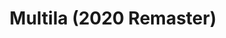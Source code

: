 ---
artist: 'Vladislav Delay'
title: 'Multila (2020 Remaster)'
apple_link: 'https://music.apple.com/us/album/multila/259167542'
link: 'https://www.dropbox.com/s/5qqrx0coewu3m6e/Multila.zip?dl=1'
content: ""
new_image: ../assets/FFWD/Multila.png
published_date: '2020-03-30T19:40:39.000Z'
---